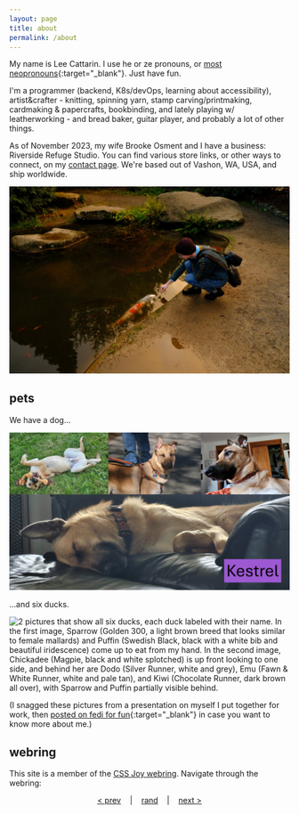 ```yaml
---
layout: page
title: about
permalink: /about
---
```


My name is Lee Cattarin. I use he or ze pronouns, or [most neopronouns](https://en.pronouns.page/@lee.cattarin){:target="_blank"}. Just have fun.

I'm a programmer (backend, K8s/devOps, learning about accessibility), artist&crafter - knitting, spinning yarn, stamp carving/printmaking, cardmaking & papercrafts, bookbinding, and lately playing w/ leatherworking - and bread baker, guitar player, and probably a lot of other things.

As of November 2023, my wife Brooke Osment and I have a business: Riverside Refuge Studio. You can find various store links, or other ways to connect, on my [contact page](contact). We're based out of Vashon, WA, USA, and ship worldwide.

![A koi pond in fall afternoon light. A person in a knitted dark teal sweater crouches in front of the pond and extends hir hand towards the surface of the water. Several curious koi are arriving to see what the matter is, and one white koi has stuck its face a bit out of the water to reach toward hir hand.](assets/img/koi-pond.jpg)

## pets

We have a dog...

![4 collaged pictures of Kestrel the Malinois mutt, a big tan dog with a thick ruff and half floppy, half pointy ears. In the pictures, he rolls on his back in the grass, looks snobbily at the camera with one ear flopping, looks off to one side, and sleeps in a big leather chair.](assets/img/kestrel.png)

...and six ducks.

![2 pictures that show all six ducks, each duck labeled with their name. In the first image, Sparrow (Golden 300, a light brown breed that looks similar to female mallards) and Puffin (Swedish Black, black with a white bib and beautiful iridescence) come up to eat from my hand. In the second image, Chickadee (Magpie, black and white splotched) is up front looking to one side, and behind her are Dodo (Silver Runner, white and grey), Emu (Fawn & White Runner, white and pale tan), and Kiwi (Chocolate Runner, dark brown all over), with Sparrow and Puffin partially visible behind.](assets/img/duckies.png)

(I snagged these pictures from a presentation on myself I put together for work, then [posted on fedi for fun](https://strangeobject.space/@inherentlee/112797316612804536){:target="_blank"} in case you want to know more about me.)

## webring

This site is a member of the [CSS Joy webring](https://cs.sjoy.lol/). Navigate through the webring:

<div style="display: flex; justify-content: center; margin-bottom: 2rem;">
    <a style="margin: 0; padding: 0 1rem;" href="https://webri.ng/webring/cssjoy/previous?via=https://leecat.art">&lt; prev</a>|
    <a style="margin: 0; padding: 0 1rem;" href="https://webri.ng/webring/cssjoy/random?via=https://leecat.art">rand</a>|
    <a style="margin: 0; padding: 0 1rem;" href="https://webri.ng/webring/cssjoy/next?via=https://leecat.art">next &gt;</a>
</div>
